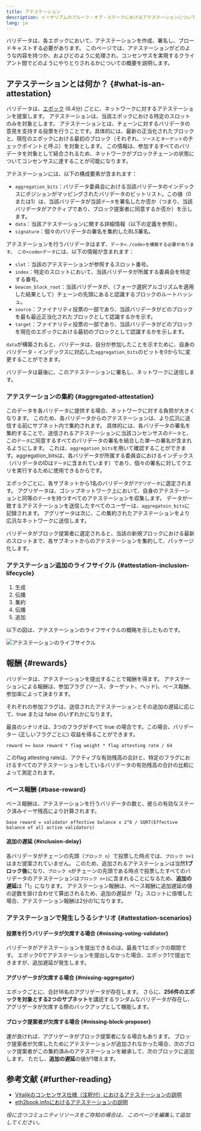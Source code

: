 ```yaml
---
title: アテステーション
description: イーサリアムのプルーフ・オブ・ステークにおけるアテステーションについての説明
lang: ja
---
```


バリデータは、各エポックにおいて、アテステーションを作成、署名し、ブロードキャストする必要があります。 このページでは、アテステーションがどのような内容を持つか、およびどのように処理され、コンセンサスを実現するクライアント間でどのようにやりとりされるかについての概要を説明します。

## アテステーションとは何か？ {#what-is-an-attestation}

バリデータは、[エポック](/glossary/#epoch) (6.4分) ごとに、ネットワークに対するアテステーションを提案します。 アテステーションは、当該エポックにおける特定のスロットのみを対象とします。 アテステーションとは、チェーンに対するバリデータの意見を支持する投票を行うことです。具体的には、最新の正当化されたブロックと、現在のエポックにおける最初のブロック（それぞれ、`ソース`と`ターゲット`のチェックポイントと呼ぶ）を対象とします。 この情報は、参加するすべてのバリデータを対象として結合されるため、ネットワークがブロックチェーンの状態についてコンセンサスに達することが可能になります。

アテステーションには、以下の構成要素が含まれます：

- `aggregation_bits`：バリデータ委員会における当該バリデータのインデックスにポジションがマッピングされたバリデータのビットリスト。この値（0または1）は、当該バリデータが当該`データ`を署名したか否か（つまり、当該バリデータがアクティブであり、ブロック提案者に同意するか否か）を示します。
- `data`：当該アテステーションに関する詳細情報（以下の定義を参照）。
- `signature`：個々のバリデータの署名を集約したBLS署名。

アテステーションを行うバリデータはまず、`データ<./code>を構築する必要があります。 この<code>データ`には、以下の情報が含まれます：

- `slot`：当該のアテステーションが参照するスロット番号。
- `index`：特定のスロットにおいて、当該バリデータが所属する委員会を特定する番号。
- `beacon_block_root`：当該バリデータが、（フォーク選択アルゴリズムを適用した結果として）チェーンの先頭にあると認識するブロックのルートハッシュ。
- `source`：ファイナリティ投票の一部であり、当該バリデータがどのブロックを最も最近正当化されたブロックとして認識するかを示す。
- `target`：ファイナリティ投票の一部であり、当該バリデータがどのブロックを現在のエポックにおける最初のブロックとして認識するかを示します。

`data`が構築されると、バリデータは、自分が参加したことを示すために、自身のバリデータ・インデックスに対応した`aggregation_bits`のビットを0から1に変更することができます。

バリデータは最後に、このアテステーションに署名し、ネットワークに送信します。

### アテステーションの集約 {#aggregated-attestation}

このデータを各バリデータに提供する場合、ネットワークに対する負担が大きくなります。 このため、各バリデータからのアテステーションは、より広汎に送信する前にサブネット内で集約されます。 具体的には、各バリデータの署名を集約することで、送信されるアテステーションに当該コンセンサスの`データ`と、この`データ`に同意するすべてのバリデータの署名を結合した単一の署名が含まれるようにします。 これは、`aggregation_bits`を用いて確認することができます。aggregation_bitsは、各バリデータが所属する委員会におけるインデックス（バリデータのIDは`データ`に含まれています）であり、個々の署名に対してクエリを実行するために使用できるからです。

エポックごとに、各サブネットから1名のバリデータが`アグリゲータ`に選定されます。 アグリゲータは、ゴシップネットワーク上において、自身のアテステーションと同等の`データ`を持つすべてのアテステーションを収集します。 データが一致するアテステーションを送信したすべてのユーザーは、`aggregatoin_bits`に記録されます。 アグリゲータは次に、この集約されたアテステーションをより広汎なネットワークに送信します。

バリデータがブロック提案者に選定されると、当該の新規ブロックにおける最新のスロットまで、各サブネットからのアテステーションを集約して、パッケージ化します。

### アテステーション追加のライフサイクル {#attestation-inclusion-lifecycle}

1. 生成
2. 伝播
3. 集約
4. 伝播
5. 追加

以下の図は、アテステーションのライフサイクルの概略を示したものです。

![アテステーションのライフサイクル](./attestation_schematic.png)

## 報酬 {#rewards}

バリデータは、アテステーションを提出することで報酬を得ます。 アテステーションによる報酬は、参加フラグ (ソース、ターゲット、ヘッド)、べース報酬、参加率によって決まります。

それぞれの参加フラグは、送信されたアテステーションとその追加の遅延に応じて、true または false のいずれかになります。

最良のシナリオは、3つのフラグがすべて true の場合です。この場合、バリデーター (正しいフラグごとに) 収益を得ることができます。

`reward += base reward * flag weight * flag attesting rate / 64`

このflag attesting rateは、アクティブな有効残高の合計と、特定のフラグにおけるすべてのアテステーションをしているバリデータの有効残高の合計の比較によって測定されます。

### ベース報酬 {#base-reward}

ベース報酬は、アテステーションを行うバリデータの数と、彼らの有効なステーク済みイーサ残高により計算されます。

`base reward = validator effective balance x 2^6 / SQRT(Effective balance of all active validators)`

#### 追加の遅延 {#inclusion-delay}

各バリデータがチェーンの先頭（`ブロック n`）で投票した時点では、`ブロック n+1`はまだ提案されていません。 このため、追加されるアテステーションは当然**1ブロック後**になり、`ブロック n`がチェーンの先頭である時点で投票したすべてのバリデータのアテステーションは`ブロック n+1`に含まれることになるため、**追加の遅延**は「1」になります。 アテステーション報酬は、ベース報酬に追加遅延の値の逆数を掛け合わせて算出されるため、追加の遅延が「2」スロットに倍増した場合、アテステーション報酬は2分の1になります。

### アテステーションで発生しうるシナリオ {#attestation-scenarios}

#### 投票を行うバリデータが欠席する場合 {#missing-voting-validator}

バリデータがアテステーションを提出できるのは、最長で1エポックの期間です。 エポック0でアテステーションを提出しなかった場合、エポック1で提出できますが、追加遅延が発生します。

#### アグリゲータが欠席する場合 {#missing-aggregator}

エポックごとに、合計16名のアグリゲータが存在します。 さらに、**256件のエポックを対象とする2つのサブネット**を講読するランダムなバリデータが存在し、アグリゲータが欠席する際のバックアップとして機能します。

#### ブロック提案者が欠席する場合 {#missing-block-proposer}

運が良ければ、アグリゲータがブロック提案者になる場合もあります。 ブロック提案者が欠席したためにアテステーションが追加されなかった場合、次のブロック提案者がこの集約済みのアテステーションを継承して、次のブロックに追加します。 ただし、**追加の遅延**の値が1増えます。

## 参考文献 {#further-reading}

- [Vitalikのコンセンサス仕様（注釈付）におけるアテステーションの説明](https://github.com/ethereum/annotated-spec/blob/master/phase0/beacon-chain.md#attestationdata)
- [eth2book.infoにおけるアテステーションの説明](https://eth2book.info/altair/part3/containers/dependencies#attestationdata)

_役に立つコミュニティリソースをご存知の場合は、 このページを編集して追加してください。_
